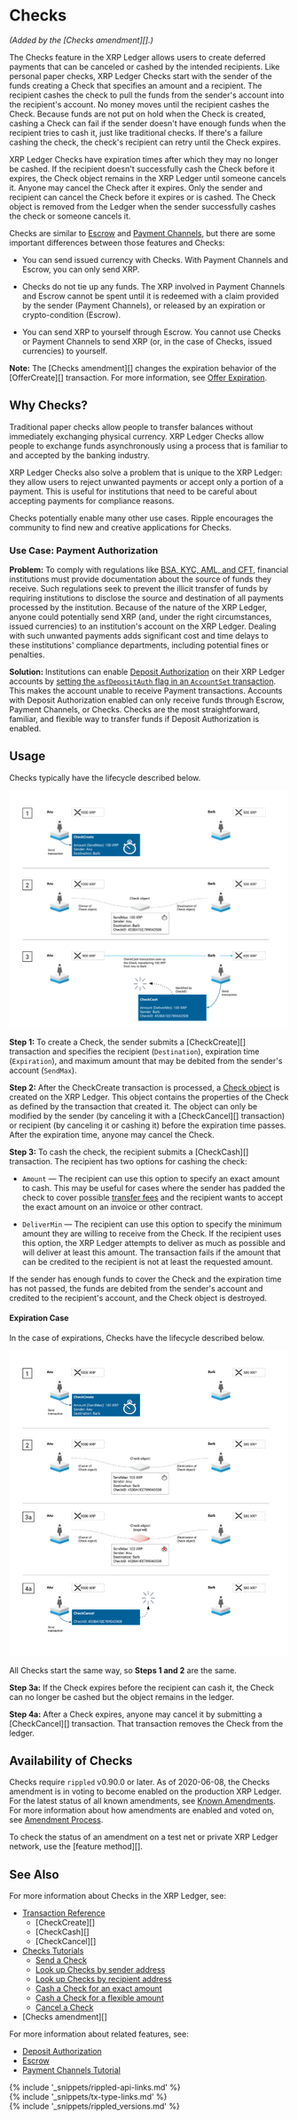 # Checks

_(Added by the [Checks amendment][].)_

The Checks feature in the XRP Ledger allows users to create deferred payments that can be canceled or cashed by the intended recipients. Like personal paper checks, XRP Ledger Checks start with the sender of the funds creating a Check that specifies an amount and a recipient. The recipient cashes the check to pull the funds from the sender's account into the recipient's account. No money moves until the recipient cashes the Check. Because funds are not put on hold when the Check is created, cashing a Check can fail if the sender doesn't have enough funds when the recipient tries to cash it, just like traditional checks. If there's a failure cashing the check, the check's recipient can retry until the Check expires.

XRP Ledger Checks have expiration times after which they may no longer be cashed. If the recipient doesn't successfully cash the Check before it expires, the Check object remains in the XRP Ledger until someone cancels it. Anyone may cancel the Check after it expires. Only the sender and recipient can cancel the Check before it expires or is cashed. The Check object is removed from the Ledger when the sender successfully cashes the check or someone cancels it.

Checks are similar to [Escrow](escrow.html) and [Payment Channels](use-payment-channels.html), but there are some important differences between those features and Checks:

* You can send issued currency with Checks. With Payment Channels and Escrow, you can only send XRP.

* Checks do not tie up any funds. The XRP involved in Payment Channels and Escrow cannot be spent until it is redeemed with a claim provided by the sender (Payment Channels), or released by an expiration or crypto-condition (Escrow).

* You can send XRP to yourself through Escrow. You cannot use Checks or Payment Channels to send XRP (or, in the case of Checks, issued currencies) to yourself.


**Note:** The [Checks amendment][] changes the expiration behavior of the [OfferCreate][] transaction. For more information, see [Offer Expiration](offers.html#offer-expiration).


## Why Checks?

Traditional paper checks allow people to transfer balances without immediately exchanging physical currency. XRP Ledger Checks allow people to exchange funds asynchronously using a process that is familiar to and accepted by the banking industry.

XRP Ledger Checks also solve a problem that is unique to the XRP Ledger: they allow users to reject unwanted payments or accept only a portion of a payment. This is useful for institutions that need to be careful about accepting payments for compliance reasons.

Checks potentially enable many other use cases. Ripple encourages the community to find new and creative applications for Checks.


### Use Case: Payment Authorization

**Problem:** To comply with regulations like [BSA, KYC, AML, and CFT](become-an-xrp-ledger-gateway.html#gateway-compliance), financial institutions must provide documentation about the source of funds they receive. Such regulations seek to prevent the illicit transfer of funds by requiring institutions to disclose the source and destination of all payments processed by the institution. Because of the nature of the XRP Ledger, anyone could potentially send XRP (and, under the right circumstances, issued currencies) to an institution's account on the XRP Ledger. Dealing with such unwanted payments adds significant cost and time delays to these institutions' compliance departments, including potential fines or penalties. <!-- SPELLING_IGNORE: cft -->

**Solution:** Institutions can enable [Deposit Authorization](depositauth.html) on their XRP Ledger accounts by [setting the `asfDepositAuth` flag in an `AccountSet` transaction](accountset.html). This makes the account unable to receive Payment transactions. Accounts with Deposit Authorization enabled can only receive funds through Escrow, Payment Channels, or Checks. Checks are the most straightforward, familiar, and flexible way to transfer funds if Deposit Authorization is enabled.


## Usage

Checks typically have the lifecycle described below.

<!--{# Diagram source: https://docs.google.com/drawings/d/1Ez8OZVB2TLH-b_kSFOAgfYqXlEQt4KaUBW6F3TJAv_Q/edit #}-->

[![Check flow diagram (successful cashing)](img/checks-happy-path.png)](img/checks-happy-path.png)

**Step 1:** To create a Check, the sender submits a [CheckCreate][] transaction and specifies the recipient (`Destination`), expiration time (`Expiration`), and maximum amount that may be debited from the sender's account (`SendMax`).


**Step 2:** After the CheckCreate transaction is processed, a [Check object](check.html) is created on the XRP Ledger. This object contains the properties of the Check as defined by the transaction that created it. The object can only be modified by the sender (by canceling it with a [CheckCancel][] transaction) or recipient (by canceling it or cashing it) before the expiration time passes. After the expiration time, anyone may cancel the Check.

**Step 3:** To cash the check, the recipient submits a [CheckCash][] transaction. The recipient has two options for cashing the check:

* `Amount` — The recipient can use this option to specify an exact amount to cash. This may be useful for cases where the sender has padded the check to cover possible [transfer fees](transfer-fees.html) and the recipient wants to accept the exact amount on an invoice or other contract.

* `DeliverMin` — The recipient can use this option to specify the minimum amount they are willing to receive from the Check. If the recipient uses this option, the XRP Ledger attempts to deliver as much as possible and will deliver at least this amount. The transaction fails if the amount that can be credited to the recipient is not at least the requested amount.

If the sender has enough funds to cover the Check and the expiration time has not passed, the funds are debited from the sender's account and credited to the recipient's account, and the Check object is destroyed.



#### Expiration Case

In the case of expirations, Checks have the lifecycle described below.

<!--{# Diagram source: https://docs.google.com/drawings/d/11auqa0kVUPonqlc_RaQUfHcSkUI47xneSKpwlLxzSK0/edit #}-->

[![Check flow diagram (expiration)](img/checks-expiration.png)](img/checks-expiration.png)


All Checks start the same way, so **Steps 1 and 2** are the same.

**Step 3a:** If the Check expires before the recipient can cash it, the Check can no longer be cashed but the object remains in the ledger.

**Step 4a:** After a Check expires, anyone may cancel it by submitting a [CheckCancel][] transaction. That transaction removes the Check from the ledger.  

<!-- SPELLING_IGNORE: 3a, 4a -->


## Availability of Checks

Checks require `rippled` v0.90.0 or later. As of 2020-06-08, the Checks amendment is in voting to become enabled on the production XRP Ledger. For the latest status of all known amendments, see [Known Amendments](known-amendments.html). For more information about how amendments are enabled and voted on, see [Amendment Process](amendments.html#amendment-process).

To check the status of an amendment on a test net or private XRP Ledger network, use the [feature method][].


## See Also

For more information about Checks in the XRP Ledger, see:

- [Transaction Reference](transaction-types.html)
    - [CheckCreate][]
    - [CheckCash][]
    - [CheckCancel][]
- [Checks Tutorials](use-checks.html)
    - [Send a Check](send-a-check.html)
    - [Look up Checks by sender address](look-up-checks-by-sender.html)
    - [Look up Checks by recipient address](look-up-checks-by-recipient.html)
    - [Cash a Check for an exact amount](cash-a-check-for-an-exact-amount.html)
    - [Cash a Check for a flexible amount](cash-a-check-for-a-flexible-amount.html)
    - [Cancel a Check](cancel-a-check.html)
- [Checks amendment][]

For more information about related features, see:

* [Deposit Authorization](depositauth.html)
* [Escrow](escrow.html)
* [Payment Channels Tutorial](use-payment-channels.html)


<!--{# common link defs #}-->
{% include '_snippets/rippled-api-links.md' %}			
{% include '_snippets/tx-type-links.md' %}			
{% include '_snippets/rippled_versions.md' %}
